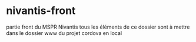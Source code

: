 # nivantis-front
partie front du MSPR Nivantis
tous les éléments de ce dossier sont à mettre dans le dossier www du projet cordova en local
